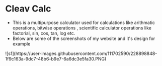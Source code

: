 <h1>Cleav Calc</h1>
<ul><li> This is a multipurpose calculator used for calculations like arithmatic operations, bitwise operations , scientific calculator operations like factorial, sin,             cos, tan, log etc.</li>
    <li> Below are some of the screenshots of my website and it's design for example</li>
    
</ul>
![s1](https://user-images.githubusercontent.com/111702590/228898848-1f9c163a-9dc7-48b6-b9e7-6a6dc3e5fa30.PNG)

